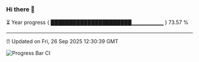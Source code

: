 ### Hi there 👋

⏳ Year progress { ██████████████████████▁▁▁▁▁▁▁▁ } 73.57 %

---

⏰ Updated on Fri, 26 Sep 2025 12:30:39 GMT

![Progress Bar CI](https://github.com/liununu/liununu/workflows/Progress%20Bar%20CI/badge.svg)
